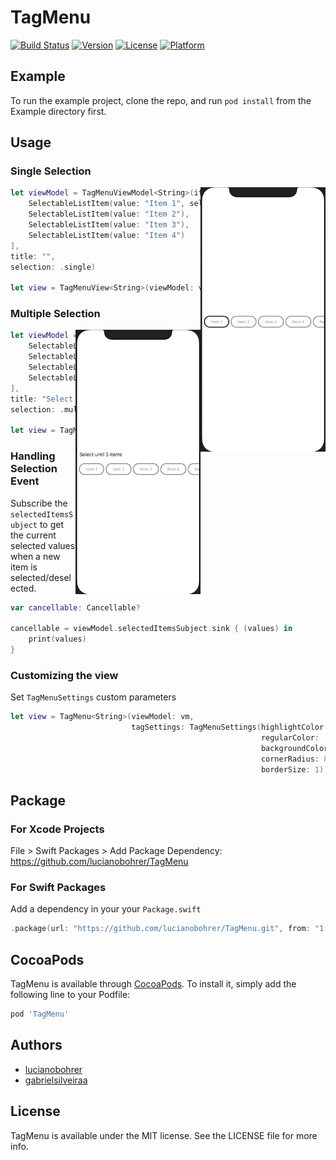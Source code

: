 # TagMenu

[![Build Status](https://travis-ci.com/lucianobohrer/TagMenu.svg?token=qq5fjiKDEp43N6JsJhQv&branch=main)](https://travis-ci.com/lucianobohrer/TagMenu)
[![Version](https://img.shields.io/cocoapods/v/TagMenu.svg?style=flat)](https://cocoapods.org/pods/TagMenu)
[![License](https://img.shields.io/cocoapods/l/TagMenu.svg?style=flat)](https://cocoapods.org/pods/TagMenu)
[![Platform](https://img.shields.io/cocoapods/p/TagMenu.svg?style=flat)](https://cocoapods.org/pods/TagMenu)

## Example

To run the example project, clone the repo, and run `pod install` from the Example directory first.

## Usage

### Single Selection
<img src=Docs/single.gif width=200 align="right" />

```swift
let viewModel = TagMenuViewModel<String>(items: [
    SelectableListItem(value: "Item 1", selected: true),
    SelectableListItem(value: "Item 2"),
    SelectableListItem(value: "Item 3"),
    SelectableListItem(value: "Item 4")
],
title: "",
selection: .single)

let view = TagMenuView<String>(viewModel: viewModel)
```
### Multiple Selection
<img src=Docs/multiple.gif width=200 align="right" />

```swift
let viewModel = TagMenuViewModel<String>(items: [
    SelectableListItem(value: "Item 1"),
    SelectableListItem(value: "Item 2"),
    SelectableListItem(value: "Item 3"),
    SelectableListItem(value: "Item 4")
],
title: "Select until 3 items",
selection: .multiple(max: 3))

let view = TagMenuView<String>(viewModel: viewModel)
```

### Handling Selection Event

Subscribe the `selectedItemsSubject` to get the current selected values when a new item is selected/deselected.

```swift
var cancellable: Cancellable?

cancellable = viewModel.selectedItemsSubject.sink { (values) in
    print(values)
}
```

### Customizing the view

Set `TagMenuSettings` custom parameters

```swift
let view = TagMenu<String>(viewModel: vm,
                           tagSettings: TagMenuSettings(highlightColor: .systemRed,
                                                        regularColor: .gray,
                                                        backgroundColor: .white,
                                                        cornerRadius: 8,
                                                        borderSize: 1))
```

## Package 

### For Xcode Projects

File > Swift Packages > Add Package Dependency: https://github.com/lucianobohrer/TagMenu

### For Swift Packages

Add a dependency in your your `Package.swift`

```swift
.package(url: "https://github.com/lucianobohrer/TagMenu.git", from: "1.0.0"),
```

## CocoaPods 

TagMenu is available through [CocoaPods](https://cocoapods.org). To install
it, simply add the following line to your Podfile:

```ruby
pod 'TagMenu'
```

## Authors

- [lucianobohrer](https://github.com/lucianobohrer)
- [gabrielsilveiraa](https://github.com/gabrielsilveiraa)

## License

TagMenu is available under the MIT license. See the LICENSE file for more info.
